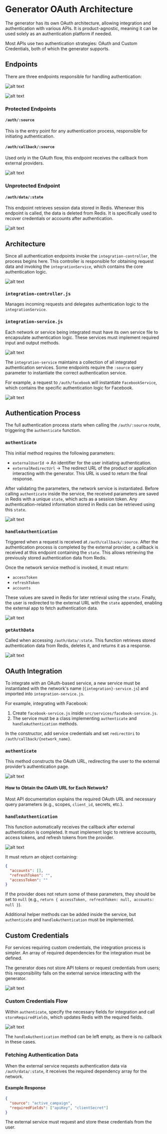 # Generator OAuth Architecture

The generator has its own OAuth architecture, allowing integration and authentication with various APIs. It is product-agnostic, meaning it can be used solely as an authentication platform if needed.

Most APIs use two authentication strategies: OAuth and Custom Credentials, both of which the generator supports.

## Endpoints

There are three endpoints responsible for handling authentication:

![alt text](./images/image-auth.png)

![alt text](./images/image-auth-1.png)

### Protected Endpoints

#### `/auth/:source`
This is the entry point for any authentication process, responsible for initiating authentication.

#### `/auth/callback/:source`
Used only in the OAuth flow, this endpoint receives the callback from external providers.

![alt text](./images/image-auth-2.png)

### Unprotected Endpoint

#### `/auth/data/:state`
This endpoint retrieves session data stored in Redis. Whenever this endpoint is called, the data is deleted from Redis. It is specifically used to recover credentials or accounts after authentication.

![alt text](./images/image-auth-3.png)

## Architecture

Since all authentication endpoints invoke the `integration-controller`, the process begins here. This controller is responsible for obtaining request data and invoking the `integrationService`, which contains the core authentication logic.

![alt text](./images/image-auth-4.png)

### `integration-controller.js`
Manages incoming requests and delegates authentication logic to the `integrationService`.

### `integration-service.js`
Each network or service being integrated must have its own service file to encapsulate authentication logic. These services must implement required input and output methods.

![alt text](./images/image-auth-5.png)

The `integration-service` maintains a collection of all integrated authentication services. Some endpoints require the `:source` query parameter to instantiate the correct authentication service.

For example, a request to `/auth/facebook` will instantiate `FacebookService`, which contains the specific authentication logic for Facebook.

![alt text](./images/image-auth-6.png)

## Authentication Process

The full authentication process starts when calling the `/auth/:source` route, triggering the `authenticate` function.

### `authenticate`
This initial method requires the following parameters:

- `externalUserId` → An identifier for the user initiating authentication.
- `externalRedirectUrl` → The redirect URL of the product or application interacting with the generator. This URL is used to return the final response.

After validating the parameters, the network service is instantiated. Before calling `authenticate` inside the service, the received parameters are saved in Redis with a unique `state`, which acts as a session token. Any authentication-related information stored in Redis can be retrieved using this `state`.

![alt text](./images/image-auth-7.png)

### `handleAuthentication`
Triggered when a request is received at `/auth/callback/:source`. After the authentication process is completed by the external provider, a callback is received at this endpoint containing the `state`. This allows retrieving the previously stored authentication data from Redis.

Once the network service method is invoked, it must return:

- `accessToken`
- `refreshToken`
- `accounts`

These values are saved in Redis for later retrieval using the `state`. Finally, the user is redirected to the external URL with the `state` appended, enabling the external app to fetch authentication data.

![alt text](./images/image-auth-8.png)

### `getAuthData`
Called when accessing `/auth/data/:state`. This function retrieves stored authentication data from Redis, deletes it, and returns it as a response.

![alt text](./images/image-auth-9.png)

## OAuth Integration

To integrate with an OAuth-based service, a new service must be instantiated with the network's name (`{integration}-service.js`) and imported into `integration-service.js`.

For example, integrating with Facebook:

1. Create `facebook-service.js` inside `src/services/facebook-service.js`.
2. The service must be a class implementing `authenticate` and `handleAuthentication` methods.

In the constructor, add service credentials and set `redirectUri` to `/auth/callback/{network_name}`.

### `authenticate`
This method constructs the OAuth URL, redirecting the user to the external provider’s authentication page.

![alt text](./images/image-auth-10.png)

#### How to Obtain the OAuth URL for Each Network?
Most API documentation explains the required OAuth URL and necessary query parameters (e.g., scopes, `client_id`, secrets, etc.).

### `handleAuthentication`
This function automatically receives the callback after external authentication is completed. It must implement logic to retrieve accounts, access tokens, and refresh tokens from the provider.

![alt text](./images/image-auth-11.png)

It must return an object containing:

```json
{
  "accounts": [],
  "refreshToken": "",
  "accessToken": ""
}
```

If the provider does not return some of these parameters, they should be set to `null` (e.g., `return { accessToken, refreshToken: null, accounts: null }`).

Additional helper methods can be added inside the service, but `authenticate` and `handleAuthentication` must be implemented.

## Custom Credentials

For services requiring custom credentials, the integration process is simpler. An array of required dependencies for the integration must be defined.

The generator does not store API tokens or request credentials from users; this responsibility falls on the external service interacting with the generator.

![alt text](./images/image-auth-12.png)

### Custom Credentials Flow

Within `authenticate`, specify the necessary fields for integration and call `storeRequiredFields`, which updates Redis with the required fields.

![alt text](./images/image-auth-13.png)

The `handleAuthentication` method can be left empty, as there is no callback in these cases.

### Fetching Authentication Data

When the external service requests authentication data via `/auth/data/:state`, it receives the required dependency array for the network.

#### Example Response
```json
{
  "source": "active_campaign",
  "requiredFields": ["apiKey", "clientSecret"]
}
```

The external service must request and store these credentials from the user.

